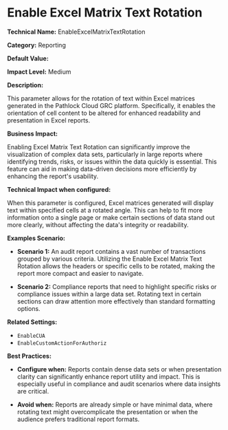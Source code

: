 # Enable Excel Matrix Text Rotation

**Technical Name:** EnableExcelMatrixTextRotation

**Category:** Reporting

**Default Value:** 

**Impact Level:** Medium

**Description:** 

This parameter allows for the rotation of text within Excel matrices generated in the Pathlock Cloud GRC platform. Specifically, it enables the orientation of cell content to be altered for enhanced readability and presentation in Excel reports.

**Business Impact:** 

Enabling Excel Matrix Text Rotation can significantly improve the visualization of complex data sets, particularly in large reports where identifying trends, risks, or issues within the data quickly is essential. This feature can aid in making data-driven decisions more efficiently by enhancing the report's usability.

**Technical Impact when configured:**

When this parameter is configured, Excel matrices generated will display text within specified cells at a rotated angle. This can help to fit more information onto a single page or make certain sections of data stand out more clearly, without affecting the data's integrity or readability.

**Examples Scenario:**

- **Scenario 1:** An audit report contains a vast number of transactions grouped by various criteria. Utilizing the Enable Excel Matrix Text Rotation allows the headers or specific cells to be rotated, making the report more compact and easier to navigate.
    
- **Scenario 2:** Compliance reports that need to highlight specific risks or compliance issues within a large data set. Rotating text in certain sections can draw attention more effectively than standard formatting options.

**Related Settings:** 

- `EnableCUA`
- `EnableCustomActionForAuthoriz`

**Best Practices:** 

- **Configure when:** Reports contain dense data sets or when presentation clarity can significantly enhance report utility and impact. This is especially useful in compliance and audit scenarios where data insights are critical.
  
- **Avoid when:** Reports are already simple or have minimal data, where rotating text might overcomplicate the presentation or when the audience prefers traditional report formats.